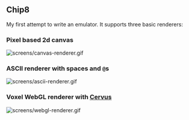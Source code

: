 Chip8
---

My first attempt to write an emulator. It supports three basic renderers:

### Pixel based 2d canvas
![screens/canvas-renderer.gif](canvas)

### ASCII renderer with spaces and `@`s
![screens/ascii-renderer.gif](ascii)

### Voxel WebGL renderer with [Cervus](https://github.com/michalbe/cervus)
![screens/webgl-renderer.gif](webgl)

